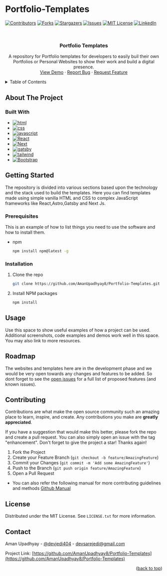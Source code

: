 # Portfolio-Templates
<a name="readme-top"></a>



<!-- PROJECT SHIELDS -->
<!--
*** I'm using markdown "reference style" links for readability.
*** Reference links are enclosed in brackets [ ] instead of parentheses ( ).
*** See the bottom of this document for the declaration of the reference variables
*** for contributors-url, forks-url, etc. This is an optional, concise syntax you may use.
*** https://www.markdownguide.org/basic-syntax/#reference-style-links
-->
[![Contributors][contributors-shield]][contributors-url]
[![Forks][forks-shield]][forks-url]
[![Stargazers][stars-shield]][stars-url]
[![Issues][issues-shield]][issues-url]
[![MIT License][license-shield]][license-url]
[![LinkedIn][linkedin-shield]][linkedin-url]



<!-- PROJECT LOGO -->
<br />
<div align="center">
  <a href="https://github.com/AmanUpadhyay8/Portfolio-Templates">
    <!-- <img src="images/logo.png" alt="Logo" width="80" height="80"> -->
  </a>

<h3 align="center">Portfolio Templates</h3>

  <p align="center">
    A repository for Portfolio templates for developers to easily buil their own Portfolios or Personal Websites to show their work and build a digital presence. 
    <br />
    <a href="https://github.com/AmanUpadhyay8/Portfolio-Templates">View Demo</a>
    ·
    <a href="https://github.com/AmanUpadhyay8/Portfolio-Templates/issues">Report Bug</a>
    ·
    <a href="https://github.com/AmanUpadhyay8/Portfolio-Templates/issues">Request Feature</a>
  </p>
</div>



<!-- TABLE OF CONTENTS -->
<details>
  <summary>Table of Contents</summary>
  <ol>
    <li>
      <a href="#about-the-project">About The Project</a>
      <ul>
        <li><a href="#built-with">Built With</a></li>
      </ul>
    </li>
    <li>
      <a href="#getting-started">Getting Started</a>
      <ul>
        <li><a href="#prerequisites">Prerequisites</a></li>
        <li><a href="#installation">Installation</a></li>
      </ul>
    </li>
    <li><a href="#usage">Usage</a></li>
    <li><a href="#roadmap">Roadmap</a></li>
    <li><a href="#contributing">Contributing</a></li>
    <li><a href="#license">License</a></li>
    <li><a href="#contact">Contact</a></li>
    <li><a href="#acknowledgments">Acknowledgments</a></li>
  </ol>
</details>



<!-- ABOUT THE PROJECT -->
## About The Project

<!-- [![Product Name Screen Shot][product-screenshot]](https://example.com) -->







### Built With

* [![html][html]][html-url]
* [![css][css]][css-url]
* [![javascript][javascript]][js-url]
* [![React][React.js]][React-url]
* [![Next][Next.js]][Next-url]
* [![gatsby][gatsby]][gatsby-url]
* [![tailwind][tailwind]][tailwind-url]
* [![Bootstrap][Bootstrap.com]][Bootstrap-url]





<!-- GETTING STARTED -->
## Getting Started

The repository is divided into various sections based upon the technology and the stack used to build the templates. Here you can find templates made using simple vanilla HTML and CSS to complex JavaScript frameworks like React,Astro,Gatsby and Next Js.

### Prerequisites

This is an example of how to list things you need to use the software and how to install them.
* npm
  ```sh
  npm install npm@latest -g
  ```

### Installation

1. Clone the repo
   ```sh
   git clone https://github.com/AmanUpadhyay8/Portfolio-Templates.git
   ```
2. Install NPM packages
   ```sh
   npm install
   ```




<!-- USAGE EXAMPLES -->
## Usage

Use this space to show useful examples of how a project can be used. Additional screenshots, code examples and demos work well in this space. You may also link to more resources.




<!-- ROADMAP -->
## Roadmap

The websites and templates here are in the development phase and we would be very open towards any changes and features to be added. So dont forget to see the [open issues](https://github.com/AmanUpadhyay8/Portfolio-Templates/issues) for a full list of proposed features (and known issues).




<!-- CONTRIBUTING -->
## Contributing

Contributions are what make the open source community such an amazing place to learn, inspire, and create. Any contributions you make are **greatly appreciated**.

If you have a suggestion that would make this better, please fork the repo and create a pull request. You can also simply open an issue with the tag "enhancement".
Don't forget to give the project a star! Thanks again!

1. Fork the Project
2. Create your Feature Branch (`git checkout -b feature/AmazingFeature`)
3. Commit your Changes (`git commit -m 'Add some AmazingFeature'`)
4. Push to the Branch (`git push origin feature/AmazingFeature`)
5. Open a Pull Request

- You can also refer the following manual for more contributing guidelines and methods [Github Manual](https://githubtraining.github.io/training-manual/#/)

<!-- LICENSE -->
## License

Distributed under the MIT License. See `LICENSE.txt` for more information.


<!-- CONTACT -->
## Contact

Aman Upadhyay - [@devjedi404](https://twitter.com/devjedi404) - devsarejedi@gmail.com

Project Link: [https://github.com/AmanUpadhyay8/Portfolio-Templates](https://github.com/AmanUpadhyay8/Portfolio-Templates)



<!-- ACKNOWLEDGMENTS -->
<!-- ## Acknowledgments

* []()
* []()
* []() -->

<p align="right">(<a href="#readme-top">back to top</a>)</p>



<!-- MARKDOWN LINKS & IMAGES -->
<!-- https://www.markdownguide.org/basic-syntax/#reference-style-links -->
[contributors-shield]: https://img.shields.io/github/contributors/AmanUpadhyay8/Portfolio-Templates.svg?style=for-the-badge
[contributors-url]: https://github.com/AmanUpadhyay8/Portfolio-Templates/graphs/contributors
[forks-shield]: https://img.shields.io/github/forks/AmanUpadhyay8/Portfolio-Templates.svg?style=for-the-badge
[forks-url]: https://github.com/AmanUpadhyay8/Portfolio-Templates/network/members
[stars-shield]: https://img.shields.io/github/stars/AmanUpadhyay8/Portfolio-Templates.svg?style=for-the-badge
[stars-url]: https://github.com/AmanUpadhyay8/Portfolio-Templates/stargazers
[issues-shield]: https://img.shields.io/github/issues/AmanUpadhyay8/Portfolio-Templates.svg?style=for-the-badge
[issues-url]: https://github.com/AmanUpadhyay8/Portfolio-Templates/issues
[license-shield]: https://img.shields.io/github/license/AmanUpadhyay8/Portfolio-Templates.svg?style=for-the-badge
[license-url]: https://github.com/AmanUpadhyay8/Portfolio-Templates/blob/master/LICENSE.txt
[linkedin-shield]: https://img.shields.io/badge/-LinkedIn-black.svg?style=for-the-badge&logo=linkedin&colorB=555
[linkedin-url]: https://linkedin.com/in/aman-upadhyay8
[product-screenshot]: images/screenshot.png
[Next.js]: https://img.shields.io/badge/next.js-000000?style=for-the-badge&logo=nextdotjs&logoColor=white
[Next-url]: https://nextjs.org/
[React.js]: https://img.shields.io/badge/React-20232A?style=for-the-badge&logo=react&logoColor=61DAFB
[React-url]: https://reactjs.org/
[Vue.js]: https://img.shields.io/badge/Vue.js-35495E?style=for-the-badge&logo=vuedotjs&logoColor=4FC08D
[Vue-url]: https://vuejs.org/
[Angular.io]: https://img.shields.io/badge/Angular-DD0031?style=for-the-badge&logo=angular&logoColor=white
[Angular-url]: https://angular.io/
[javascript]: https://img.shields.io/badge/JavaScript-F7DF1E?style=for-the-badge&logo=javascript&logoColor=black
[js-url]: https://developer.mozilla.org/en-US/docs/Web/JavaScript
[tailwind]: https://img.shields.io/badge/Tailwind_CSS-38B2AC?style=for-the-badge&logo=tailwind-css&logoColor=white
[tailwind-url]: https://tailwindcss.com/
[gatsby]: https://img.shields.io/badge/Gatsby-663399?style=for-the-badge&logo=gatsby&logoColor=white
[gatsby-url]: https://www.gatsbyjs.com/
[html]: https://img.shields.io/badge/HTML5-E34F26?style=for-the-badge&logo=html5&logoColor=white
[html-url]: https://developer.mozilla.org/en-US/docs/Web/HTML
[css]: https://img.shields.io/badge/CSS3-1572B6?style=for-the-badge&logo=css3&logoColor=white
[css-url]: https://developer.mozilla.org/en-US/docs/Web/HTML
[Bootstrap.com]: https://img.shields.io/badge/Bootstrap-563D7C?style=for-the-badge&logo=bootstrap&logoColor=white
[Bootstrap-url]: https://getbootstrap.com
[JQuery.com]: https://img.shields.io/badge/jQuery-0769AD?style=for-the-badge&logo=jquery&logoColor=white
[JQuery-url]: https://jquery.com 
